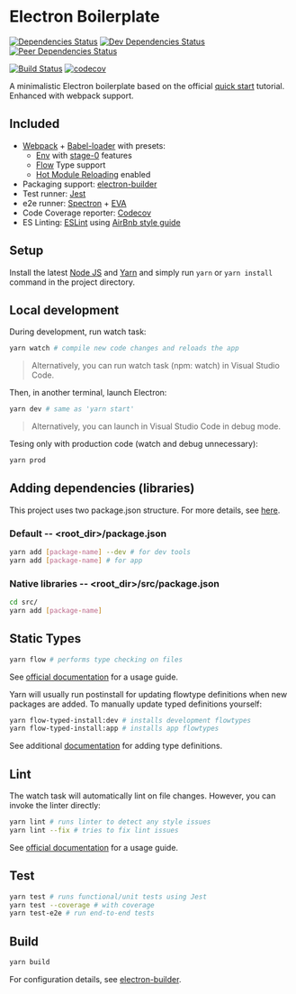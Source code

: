 # Electron Boilerplate

[![Dependencies Status](https://david-dm.org/psychobolt/electron-boilerplate.svg)](https://david-dm.org/psychobolt/electron-boilerplate)
[![Dev Dependencies Status](https://david-dm.org/psychobolt/electron-boilerplate/dev-status.svg)](https://david-dm.org/psychobolt/electron-boilerplate?type=dev)
[![Peer Dependencies Status](https://david-dm.org/psychobolt/electron-boilerplate/peer-status.svg)](https://david-dm.org/psychobolt/electron-boilerplate?type=peer)

[![Build Status](https://travis-ci.org/psychobolt/electron-boilerplate.svg?branch=master)](https://travis-ci.org/psychobolt/electron-boilerplate)
[![codecov](https://codecov.io/gh/psychobolt/electron-boilerplate/branch/master/graph/badge.svg)](https://codecov.io/gh/psychobolt/electron-boilerplate)

A minimalistic Electron boilerplate based on the official [quick start](https://electron.atom.io/docs/tutorial/quick-start/) tutorial. Enhanced with webpack support.

## Included

- [Webpack](https://webpack.js.org/) + [Babel-loader](https://webpack.js.org/loaders/babel-loader/) with presets:
  - [Env](https://babeljs.io/docs/plugins/preset-env/) with [stage-0](https://babeljs.io/docs/plugins/preset-stage-0/) features 
  - [Flow](https://flow.org/) Type support
  - [Hot Module Reloading](https://webpack.js.org/guides/hot-module-replacement/) enabled
- Packaging support: [electron-builder](https://github.com/electron-userland/electron-builder)
- Test runner: [Jest](https://facebook.github.io/jest)
- e2e runner: [Spectron](https://electron.atom.io/spectron/) + [EVA](https://github.com/avajs/ava)
- Code Coverage reporter: [Codecov](https://codecov.io/)
- ES Linting: [ESLint](http://eslint.org/) using [AirBnb style guide](https://github.com/airbnb/javascript)

## Setup

Install the latest [Node JS](https://nodejs.org/) and [Yarn](https://yarnpkg.com) and simply run ```yarn``` or ```yarn install``` command in the project directory.

## Local development

During development, run watch task:
```sh
yarn watch # compile new code changes and reloads the app
```

> Alternatively, you can run watch task (npm: watch) in Visual Studio Code.

Then, in another terminal, launch Electron:
```sh
yarn dev # same as 'yarn start'
```

> Alternatively, you can launch in Visual Studio Code in debug mode.

Tesing only with production code (watch and debug unnecessary):

```sh
yarn prod
```

## Adding dependencies (libraries)

This project uses two package.json structure. For more details, see [here](https://github.com/electron-userland/electron-builder/wiki/Two-package.json-Structure).

### Default -- <root_dir>/package.json

```sh
yarn add [package-name] --dev # for dev tools
yarn add [package-name] # for app
```

### Native libraries -- <root_dir>/src/package.json

```sh
cd src/
yarn add [package-name]
```

## Static Types

```sh
yarn flow # performs type checking on files
```

See [official documentation](https://flow.org/) for a usage guide.

Yarn will usually run postinstall for updating flowtype definitions when new packages are added. To manually update typed definitions yourself:

```sh
yarn flow-typed-install:dev # installs development flowtypes
yarn flow-typed-install:app # installs app flowtypes
```

See additional [documentation](https://github.com/flowtype/flow-typed) for adding type definitions.

## Lint

The watch task will automatically lint on file changes. However, you can invoke the linter directly:

```sh
yarn lint # runs linter to detect any style issues
yarn lint --fix # tries to fix lint issues
```

See [official documentation](https://eslint.org/) for a usage guide.

## Test

```sh
yarn test # runs functional/unit tests using Jest
yarn test --coverage # with coverage
yarn test-e2e # run end-to-end tests
```

## Build

```sh
yarn build
```

For configuration details, see [electron-builder](https://github.com/electron-userland/electron-builder).
